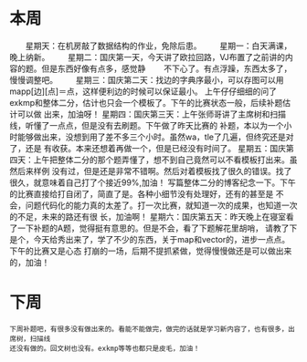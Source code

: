 # 本周
　　星期天：在机房敲了数据结构的作业，免除后患。
　　星期一：白天满课，晚上纳新。
　　星期二：国庆第一天，今天讲了欧拉回路，VJ布置了之前讲的内容的题。但是东西好像有点多，感觉静
　　不下心了。有点浮躁，东西太多了，慢慢调整吧。
　　星期三：国庆第二天：找边的字典序最小，可以存图可以用mapp[边][点]＝点，这样便利边的时候可以保证最小。
    上午仔仔细细的问了exkmp和整体二分，估计也只会一个模板了。下午的比赛状态一般，后续补题估计可以做
    出来，加油呀！
    星期四：国庆第三天：上午张师哥讲了主席树和扫描线，听懂了一点点，但是没有去刷题。下午做了昨天比赛的
    补题，本以为一个小时能够做出来，没想到用了差不多三个小时。虽然wa，tle了几遍，但终究还是对了，还是
    有收获。本来还想着再做一个，但是已经没有时间了。
    星期五：国庆第四天：上午把整体二分的那个题弄懂了，想不到自己竟然可以不看模板打出来。虽然后来样例
    没有过，但是还是非常不错啊。然后对着模板找了很久的错误。找了很久，就意味着自己打了个接近99%,加油！
    写篇整体二分的博客纪念一下。下午的比赛直接给打自闭了，简直了是。各种小细节没有处理好，还有的甚至是
    不会，问题代码化的能力真的太差了。打一次比赛，就知道一次的成果，也知道一次的不足，未来的路还有很
    长，加油啊！
    星期六：国庆第五天：昨天晚上在寝室看了一下补题的A题，觉得挺有意思的。但是不会，看了下题解花里胡哨，
    请教了下是个，今天给秀出来了，学了不少的东西，关于map和vector的，进步一点点。下午的比赛又是心态
    打崩的一场，后期不提抓紧做，觉得慢慢做还是可以做出来的，加油！
    
# 下周
    下周补题吧，有很多没有做出来的。看能不能做完，做完的话就是学习新内容了，也有很多，出席树，扫描线
    还没有做的。回文树也没有。exkmp等等也都只是皮毛，加油！
    



